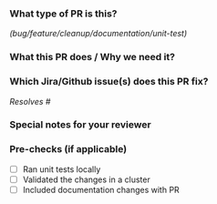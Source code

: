 ### What type of PR is this?

_(bug/feature/cleanup/documentation/unit-test)_

### What this PR does / Why we need it?

### Which Jira/Github issue(s) does this PR fix?

_Resolves #_

### Special notes for your reviewer

### Pre-checks (if applicable)

- [ ] Ran unit tests locally
- [ ] Validated the changes in a cluster
- [ ] Included documentation changes with PR
